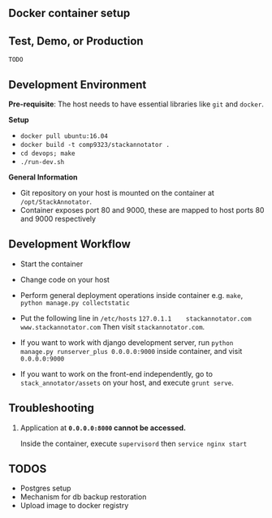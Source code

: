 Docker container setup
----------------------

Test, Demo, or Production
-------------------------
`TODO`

Development Environment
-----------------------

**Pre-requisite**: The host needs to have essential libraries like `git` and `docker`.


**Setup**

 - `docker pull ubuntu:16.04`
 - `docker build -t comp9323/stackannotator .` 
 - `cd devops; make`
 - `./run-dev.sh`


**General Information**

 - Git repository on your host is mounted on the container at `/opt/StackAnnotator`.
 - Container exposes port 80 and 9000, these are mapped to host ports
   80 and 9000 respectively


Development Workflow
--------------------

- Start the container

- Change code on your host

- Perform general deployment operations inside container
  e.g. `make`, `python manage.py collectstatic`

- Put the following line in `/etc/hosts`
  `127.0.1.1	stackannotator.com www.stackannotator.com`
  Then visit `stackannotator.com`.

- If you want to work with django development server,
  run `python manage.py runserver_plus 0.0.0.0:9000` inside container,
  and visit `0.0.0.0:9000`

- If you want to work on the front-end independently, go to
  `stack_annotator/assets` on your host, and execute `grunt serve`.


Troubleshooting
---------------
1. Application at **`0.0.0.0:8000` cannot be accessed.**
     
    Inside the container, execute `supervisord` then `service nginx start`


TODOS
-----
- Postgres setup
- Mechanism for db backup restoration
- Upload image to docker registry

